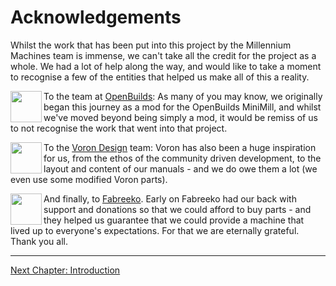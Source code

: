 # Acknowledgements

Whilst the work that has been put into this project by the Millennium Machines team is immense, we can't take all the credit for the project as a whole. We had a lot of help along the way, and would like to take a moment to recognise a few of the entities that helped us make all of this a reality.

<img width="50" align="left" src="https://raw.githubusercontent.com/MillenniumMachines/millenniummachines.github.io/dev/docs/milo/manual/img/openbuilds.png">

To the team at [OpenBuilds](https://openbuilds.com/): As many of you may know, we originally began this journey as a mod for the OpenBuilds MiniMill, and whilst we've moved beyond being simply a mod, it would be remiss of us to not recognise the work that went into that project.

<img width="50" align="left" src="https://raw.githubusercontent.com/MillenniumMachines/millenniummachines.github.io/dev/docs/milo/manual/img/voron_logo.png">

To the [Voron Design](https://www.vorondesign.com/) team: Voron has also been a huge inspiration for us, from the ethos of the community driven development, to the layout and content of our manuals - and we do owe them a lot (we even use some modified Voron parts).

<img width="50" align="left" src="https://raw.githubusercontent.com/MillenniumMachines/millenniummachines.github.io/dev/docs/milo/manual/img/fabreeko_logo.png">

And finally, to [Fabreeko](https://www.fabreeko.com/). Early on Fabreeko had our back with support and donations so that we could afford to buy parts - and they helped us guarantee that we could provide a machine that lived up to everyone's expectations. For that we are eternally grateful. Thank you all.

---

[Next Chapter: Introduction](./20_introduction.md)
